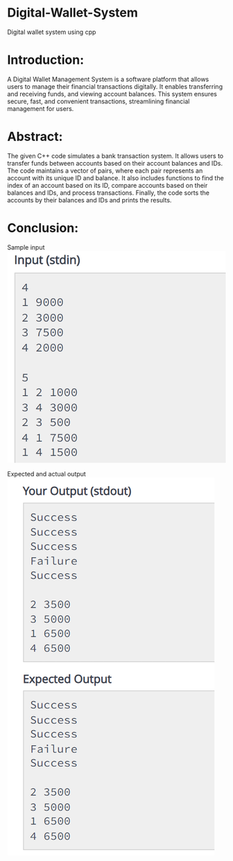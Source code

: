 # Digital-Wallet-System
Digital wallet system using cpp


# Introduction:
A Digital Wallet Management System is a software platform that allows users to manage their financial
transactions digitally. It enables transferring and receiving funds, and viewing account balances. This
system ensures secure, fast, and convenient transactions, streamlining financial management for users.



# Abstract:
The given C++ code simulates a bank transaction system. It allows users to transfer funds between accounts based on their account balances and IDs. The code maintains a vector of pairs, where each pair represents an account with its unique ID and balance. It also includes functions to find the index of an account based on its ID, compare accounts based on their balances and IDs, and process transactions. Finally, the code sorts the accounts by their balances and IDs and prints the results.


# Conclusion:
Sample input
![Sample input](Input.png)

Expected and actual output
![Sample Output](Output.png)



